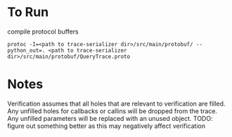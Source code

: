 To Run
======
compile protocol buffers

```
protoc -I=<path to trace-serializer dir>/src/main/protobuf/ --python_out=. <path to trace-serializer dir>/src/main/protobuf/QueryTrace.proto
```

Notes
=====

Verification assumes that all holes that are relevant to verification are filled.
Any unfilled holes for callbacks or callins will be dropped from the trace.
Any unfilled parameters will be replaced with an unused object.
TODO: figure out something better as this may negatively affect verification